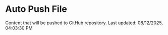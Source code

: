 # Auto Push File

Content that will be pushed to GitHub repository.
Last updated: 08/12/2025, 04:03:30 PM